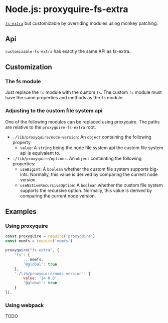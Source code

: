 Node.js: proxyquire-fs-extra
==============================

[`fs-extra`](https://github.com/jprichardson/node-fs-extra/) but customizable by overriding modules using monkey patching.

Api
---

`customizable-fs-extra` has exactly the same API as fs-extra.

Customization
-------------

### The fs module

Just replace the `fs` module with the custom `fs`. The custom `fs` module must have the same properties and methods as the `fs` module.

### Adjusting to the custom file system api

One of the following modules can be replaced using proxyquire. The paths are relative to the `proxyquire-fs-extra` root. 

- `./lib/proxyquire/node-version`: An `object` containing the following property
    - `value`: A `string` being the node file system api the custom file system api is equivalent to.
- `./lib/proxyquire/options`: An `object` containting the following properties:
    - `useBigInt`: A `boolean` whether the custom file system supports big-ints. Normally, this value is derived by comparing the current node version.
    - `useNativeRecursiveOption`: A `boolean` whether the custom file system supports the recursive option. Normally, this value is derived by comparing the current node version.

Examples
--------

### Using proxyquire

```js
const proxyquire = require('proxyquire')
const memfs = require('memfs')

proxyquire("fs-extra", {
    'fs': {
        ...memfs,
        '@global': true
    },
    './lib/proxyquire/node-version': {
        value: '14.0.0',
        '@global': true
    }
});
```

### Using webpack

TODO
